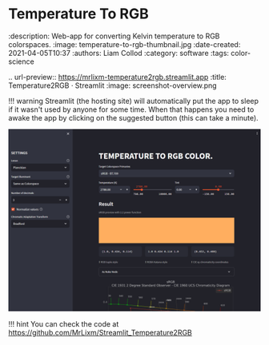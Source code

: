 # Temperature To RGB

:description: Web-app for converting Kelvin temperature to RGB colorspaces.
:image: temperature-to-rgb-thumbnail.jpg
:date-created: 2021-04-05T10:37
:authors: Liam Collod
:category: software
:tags: color-science


.. url-preview:: https://mrlixm-temperature2rgb.streamlit.app
    :title: Temperature2RGB · Streamlit
    :image: screenshot-overview.png


!!! warning
    Streamlit (the hosting site) will automatically put the app to sleep if it wasn't
    used by anyone for some time. When that happens you need to awake the app by
    clicking on the suggested button (this can take a minute).

![illustrative screenshot of the streamlit app](screenshot-overview.png)

!!! hint
    You can check the code at <https://github.com/MrLixm/Streamlit_Temperature2RGB>
